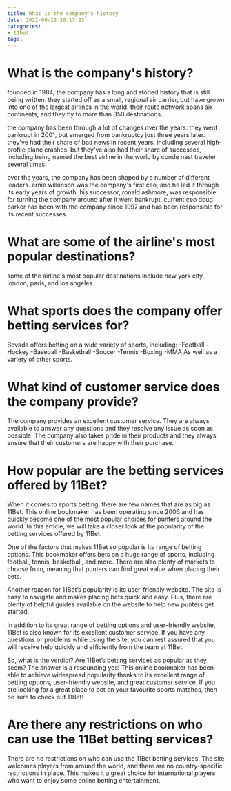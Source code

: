 ```yaml
---
title: What is the company's history 
date: 2022-09-22 20:17:23
categories:
- 11bet
tags:
---
```



#  What is the company's history? 

 founded in 1984, the company has a long and storied history that is still being written. they started off as a small, regional air carrier, but have grown into one of the largest airlines in the world. their route network spans six continents, and they fly to more than 350 destinations.

the company has been through a lot of changes over the years. they went bankrupt in 2001, but emerged from bankruptcy just three years later. they've had their share of bad news in recent years, including several high-profile plane crashes. but they've also had their share of successes, including being named the best airline in the world by conde nast traveler several times.

over the years, the company has been shaped by a number of different leaders. ernie wilkinson was the company's first ceo, and he led it through its early years of growth. his successor, ronald ashmore, was responsible for turning the company around after it went bankrupt. current ceo doug parker has been with the company since 1997 and has been responsible for its recent successes.

# What are some of the airline's most popular destinations? 

some of the airline's most popular destinations include new york city, london, paris, and los angeles.

#  What sports does the company offer betting services for? 

Bovada offers betting on a wide variety of sports, including:
-Football
-Hockey
-Baseball
-Basketball
-Soccer
-Tennis
-Boxing
-MMA
As well as a variety of other sports.

#  What kind of customer service does the company provide? 

The company provides an excellent customer service. They are always available to answer any questions and they resolve any issue as soon as possible. The company also takes pride in their products and they always ensure that their customers are happy with their purchase.

#  How popular are the betting services offered by 11Bet? 

When it comes to sports betting, there are few names that are as big as 11Bet. This online bookmaker has been operating since 2006 and has quickly become one of the most popular choices for punters around the world. In this article, we will take a closer look at the popularity of the betting services offered by 11Bet.

One of the factors that makes 11Bet so popular is its range of betting options. This bookmaker offers bets on a huge range of sports, including football, tennis, basketball, and more. There are also plenty of markets to choose from, meaning that punters can find great value when placing their bets.

Another reason for 11Bet’s popularity is its user-friendly website. The site is easy to navigate and makes placing bets quick and easy. Plus, there are plenty of helpful guides available on the website to help new punters get started.

In addition to its great range of betting options and user-friendly website, 11Bet is also known for its excellent customer service. If you have any questions or problems while using the site, you can rest assured that you will receive help quickly and efficiently from the team at 11Bet.

So, what is the verdict? Are 11Bet’s betting services as popular as they seem? The answer is a resounding yes! This online bookmaker has been able to achieve widespread popularity thanks to its excellent range of betting options, user-friendly website, and great customer service. If you are looking for a great place to bet on your favourite sports matches, then be sure to check out 11Bet!

#  Are there any restrictions on who can use the 11Bet betting services?

There are no restrictions on who can use the 11Bet betting services. The site welcomes players from around the world, and there are no country-specific restrictions in place. This makes it a great choice for international players who want to enjoy some online betting entertainment.